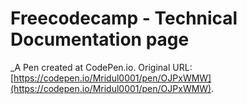# Freecodecamp - Technical Documentation page
 _A Pen created at CodePen.io. Original URL: [https://codepen.io/Mridul0001/pen/OJPxWMW](https://codepen.io/Mridul0001/pen/OJPxWMW).

 
